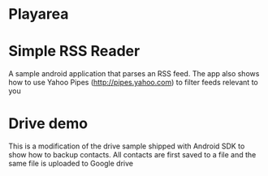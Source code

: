 # Playarea

# Simple RSS Reader 
A sample android application that parses an RSS feed.
The app also shows how to use Yahoo Pipes (http://pipes.yahoo.com) to filter feeds relevant to you

# Drive demo
This is a modification of the drive sample shipped with Android SDK to show how to backup contacts.
All contacts are first saved to a file and the same file is uploaded to Google drive
